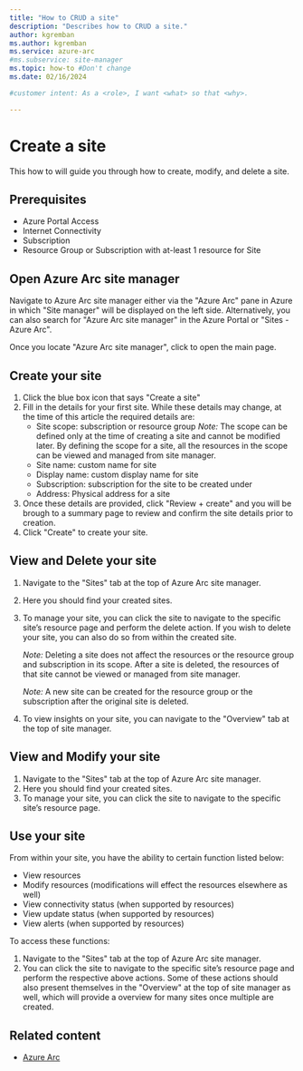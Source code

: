 ```yaml
---
title: "How to CRUD a site"
description: "Describes how to CRUD a site."
author: kgremban
ms.author: kgremban
ms.service: azure-arc
#ms.subservice: site-manager
ms.topic: how-to #Don't change
ms.date: 02/16/2024

#customer intent: As a <role>, I want <what> so that <why>.

---
```


# Create a site

This how to will guide you through how to create, modify, and delete a site.

## Prerequisites

* Azure Portal Access
* Internet Connectivity
* Subscription
* Resource Group or Subscription with at-least 1 resource for Site

## Open Azure Arc site manager

Navigate to Azure Arc site manager either via the "Azure Arc" pane in Azure in which "Site manager" will be displayed on the left side. Alternatively, you can also search for "Azure Arc site manager" in the Azure Portal or "Sites - Azure Arc".

Once you locate "Azure Arc site manager", click to open the main page.

## Create your site

1. Click the blue box icon that says "Create a site"
2. Fill in the details for your first site. While these details may change, at the time of this article the required details are:
    * Site scope: subscription or resource group
     *Note:* The scope can be defined only at the time of creating a site and cannot be modified later. By defining the scope for a site, all the resources in the scope can be viewed and managed from site manager.
    * Site name: custom name for site
    * Display name: custom display name for site
    * Subscription: subscription for the site to be created under
    * Address: Physical address for a site
3. Once these details are provided, click "Review + create" and you will be brough to a summary page to review and confirm the site details prior to creation.
4. Click "Create" to create your site.

## View and Delete your site

1. Navigate to the "Sites" tab at the top of Azure Arc site manager.
2. Here you should find your created sites.
3. To manage your site, you can click the site to navigate to the specific site’s resource page and perform the delete action. If you wish to delete your site, you can also do so from within the created site.

    *Note:* Deleting a site does not affect the resources or the resource group and subscription in its scope. After a site is deleted, the resources of that site cannot be viewed or managed from site manager.

    *Note:* A new site can be created for the resource group or the subscription after the original site is deleted.
4. To view insights on your site, you can navigate to the "Overview" tab at the top of site manager.

## View and Modify your site

1. Navigate to the "Sites" tab at the top of Azure Arc site manager.
2. Here you should find your created sites.
3. To manage your site, you can click the site to navigate to the specific site’s resource page.

## Use your site

From within your site, you have the ability to certain function listed below:
* View resources
* Modify resources (modifications will effect the resources elsewhere as well)
* View connectivity status (when supported by resources)
* View update status (when supported by resources)
* View alerts (when supported by resources)

To access these functions:
1. Navigate to the "Sites" tab at the top of Azure Arc site manager.
2. You can click the site to navigate to the specific site’s resource page and perform the respective above actions. Some of these actions should also present themselves in the "Overview" at the top of site manager as well, which will provide a overview for many sites once multiple are created.

## Related content

- [Azure Arc](https://azure.microsoft.com/en-us/products/azure-arc/)